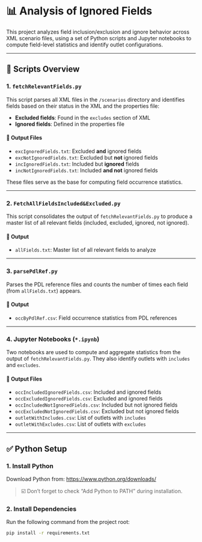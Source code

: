 # 📊 Analysis of Ignored Fields

This project analyzes field inclusion/exclusion and ignore behavior across XML scenario files, using a set of Python scripts and Jupyter notebooks to compute field-level statistics and identify outlet configurations.


---

## 🧩 Scripts Overview

### 1. `fetchRelevantFields.py`

This script parses all XML files in the `/scenarios` directory and identifies fields based on their status in the XML and the properties file:

- **Excluded fields**: Found in the `excludes` section of XML
- **Ignored fields**: Defined in the properties file

#### 📄 Output Files

- `excIgnoredFields.txt`: Excluded **and** ignored fields
- `excNotIgnoredFields.txt`: Excluded but **not** ignored fields
- `incIgnoredFields.txt`: Included but **ignored** fields
- `incNotIgnoredFields.txt`: Included **and not** ignored fields

These files serve as the base for computing field occurrence statistics.

---

### 2. `FetchAllFieldsIncluded&Excluded.py`

This script consolidates the output of `fetchRelevantFields.py` to produce a master list of all relevant fields (included, excluded, ignored, not ignored).

#### 📄 Output

- `allFields.txt`: Master list of all relevant fields to analyze

---

### 3. `parsePdlRef.py`

Parses the PDL reference files and counts the number of times each field (from `allFields.txt`) appears.

#### 📄 Output

- `occByPdlRef.csv`: Field occurrence statistics from PDL references

---

### 4. Jupyter Notebooks (`*.ipynb`)

Two notebooks are used to compute and aggregate statistics from the output of `fetchRelevantFields.py`. They also identify outlets with `includes` and `excludes`.

#### 📄 Output Files

- `occIncludedIgnoredFields.csv`: Included and ignored fields
- `occExcludedIgnoredFields.csv`: Excluded and ignored fields
- `occIncludedNotIgnoredFields.csv`: Included but not ignored fields
- `occExcludedNotIgnoredFields.csv`: Excluded but not ignored fields
- `outletWithIncludes.csv`: List of outlets with `includes`
- `outletWithExcludes.csv`: List of outlets with `excludes`

---

## ✅ Python Setup

### 1. Install Python

Download Python from: https://www.python.org/downloads/  
> ☑️ Don’t forget to check “Add Python to PATH” during installation.

### 2. Install Dependencies

Run the following command from the project root:

```bash
pip install -r requirements.txt


